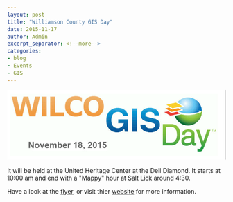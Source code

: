```yaml
---
layout: post
title: "Williamson County GIS Day"
date: 2015-11-17
author: Admin
excerpt_separator: <!--more-->
categories:
- blog
- Events
- GIS
---
```


![wilcogis](/assets/img/blog/wilcogis.png "wilco gis logo")

It will be held at the United Heritage Center at the Dell Diamond. It starts at 10:00 am and end with a "Mappy" hour at Salt Lick around 4:30.
<!--more-->

Have a look at the [flyer](http://www.wilcogisday.com/uploads/2/9/3/0/293099/gisday2015flyer.pdf), or visit thier [website](http://www.wilcogisday.com/) for more information.
